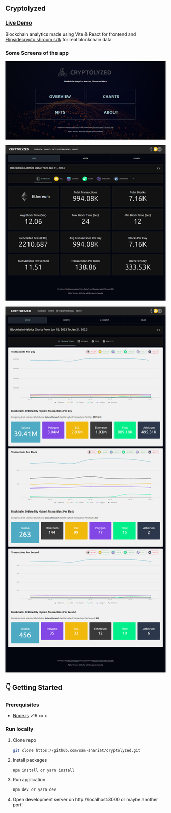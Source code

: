 ## Cryptolyzed

### [Live Demo](https://sam-shariat.github.io/cryptolyzed/)

Blockchain analytics made using Vite & React for frontend and [Flipsidecrypto shroom sdk](https://flipsidecrypto.xyz/) for real blockchain data

### Some Screens of the app

<p align="center">
<img src="./screens/home.png" width="800" alt="blockchain mertics">
</p><p align="center">
<img src="./screens/overview.png" width="800" alt="blockchain metrics and analytics">
</p><p align="center">
<img src="./screens/charts.png" width="800" alt="blockchain metrics charts and comparisons">
</p>

## :point_down: Getting Started

### Prerequisites

- [Node.js](https://nodejs.org/en/) v16.xx.x

### Run locally

1. Clone repo

   ```sh
   git clone https://github.com/sam-shariat/cryptolyzed.git
   ```

2. Install packages
   ```sh
   npm install or yarn install
   ```
3. Run application
   ```sh
   npm dev or yarn dev
   ```
4. Open development server on http://localhost:3000 or maybe another port!
